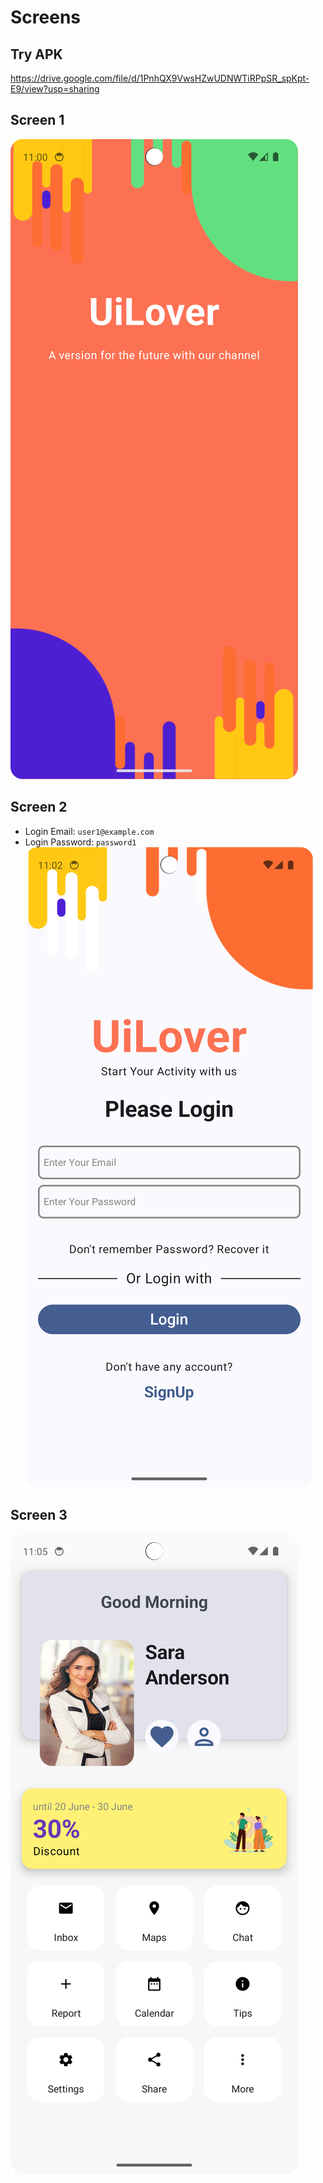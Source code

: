 # Screens

## Try APK
https://drive.google.com/file/d/1PnhQX9VwsHZwUDNWTiRPpSR_spKpt-E9/view?usp=sharing

## Screen 1
![SplashScreen.png](..%2FSplashScreen.png)

## Screen 2
* Login Email: `user1@example.com`
* Login Password: `password1`
![LoginScreen.png](..%2FLoginScreen.png)

## Screen 3
![HomeScreen.png](..%2FHomeScreen.png)
